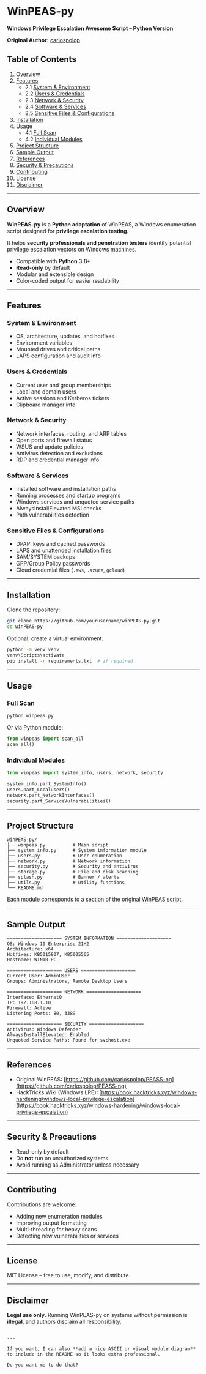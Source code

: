 # WinPEAS-py
**Windows Privilege Escalation Awesome Script – Python Version**  

**Original Author:** [carlospolop](https://github.com/carlospolop/PEASS-ng)

## Table of Contents

1. [Overview](#overview)  
2. [Features](#features)  
   - 2.1 [System & Environment](#system--environment)  
   - 2.2 [Users & Credentials](#users--credentials)  
   - 2.3 [Network & Security](#network--security)  
   - 2.4 [Software & Services](#software--services)  
   - 2.5 [Sensitive Files & Configurations](#sensitive-files--configurations)  
3. [Installation](#installation)  
4. [Usage](#usage)  
   - 4.1 [Full Scan](#full-scan)  
   - 4.2 [Individual Modules](#individual-modules)  
5. [Project Structure](#project-structure)  
6. [Sample Output](#sample-output)  
7. [References](#references)  
8. [Security & Precautions](#security--precautions)  
9. [Contributing](#contributing)  
10. [License](#license)  
11. [Disclaimer](#disclaimer)  

---


## Overview

**WinPEAS-py** is a **Python adaptation** of WinPEAS, a Windows enumeration script designed for **privilege escalation testing**.  

It helps **security professionals and penetration testers** identify potential privilege escalation vectors on Windows machines.  

- Compatible with **Python 3.8+**  
- **Read-only** by default  
- Modular and extensible design  
- Color-coded output for easier readability  

---

## Features

### System & Environment
- OS, architecture, updates, and hotfixes  
- Environment variables  
- Mounted drives and critical paths  
- LAPS configuration and audit info  

### Users & Credentials
- Current user and group memberships  
- Local and domain users  
- Active sessions and Kerberos tickets  
- Clipboard manager info  

### Network & Security
- Network interfaces, routing, and ARP tables  
- Open ports and firewall status  
- WSUS and update policies  
- Antivirus detection and exclusions  
- RDP and credential manager info  

### Software & Services
- Installed software and installation paths  
- Running processes and startup programs  
- Windows services and unquoted service paths  
- AlwaysInstallElevated MSI checks  
- Path vulnerabilities detection  

### Sensitive Files & Configurations
- DPAPI keys and cached passwords  
- LAPS and unattended installation files  
- SAM/SYSTEM backups  
- GPP/Group Policy passwords  
- Cloud credential files (`.aws`, `.azure`, `gcloud`)  

---

## Installation

Clone the repository:

```bash
git clone https://github.com/yourusername/winPEAS-py.git
cd winPEAS-py
````

Optional: create a virtual environment:

```bash
python -m venv venv
venv\Scripts\activate
pip install -r requirements.txt  # if required
```

---

## Usage

### Full Scan

```bash
python winpeas.py
```

Or via Python module:

```python
from winpeas import scan_all
scan_all()
```

### Individual Modules

```python
from winpeas import system_info, users, network, security

system_info.part_SystemInfo()
users.part_LocalUsers()
network.part_NetworkInterfaces()
security.part_ServiceVulnerabilities()
```

---

## Project Structure

```
winPEAS-py/
├── winpeas.py          # Main script
├── system_info.py      # System information module
├── users.py            # User enumeration
├── network.py          # Network information
├── security.py         # Security and antivirus
├── storage.py          # File and disk scanning
├── splash.py           # Banner / alerts
├── utils.py            # Utility functions
└── README.md
```

Each module corresponds to a section of the original WinPEAS script.

---

## Sample Output

```text
==================== SYSTEM INFORMATION ====================
OS: Windows 10 Enterprise 21H2
Architecture: x64
Hotfixes: KB5015807, KB5005565
Hostname: WIN10-PC

==================== USERS ====================
Current User: AdminUser
Groups: Administrators, Remote Desktop Users

==================== NETWORK ====================
Interface: Ethernet0
IP: 192.168.1.10
Firewall: Active
Listening Ports: 80, 3389

==================== SECURITY ====================
Antivirus: Windows Defender
AlwaysInstallElevated: Enabled
Unquoted Service Paths: Found for svchost.exe
```

---

## References

* Original WinPEAS: [https://github.com/carlospolop/PEASS-ng](https://github.com/carlospolop/PEASS-ng)
* HackTricks Wiki (Windows LPE): [https://book.hacktricks.xyz/windows-hardening/windows-local-privilege-escalation](https://book.hacktricks.xyz/windows-hardening/windows-local-privilege-escalation)

---

## Security & Precautions

* Read-only by default
* Do **not** run on unauthorized systems
* Avoid running as Administrator unless necessary

---

## Contributing

Contributions are welcome:

* Adding new enumeration modules
* Improving output formatting
* Multi-threading for heavy scans
* Detecting new vulnerabilities or services

---

## License

MIT License – free to use, modify, and distribute.

---

## Disclaimer

**Legal use only.** Running WinPEAS-py on systems without permission is **illegal**, and authors disclaim all responsibility.

```

---

If you want, I can also **add a nice ASCII or visual module diagram** to include in the README so it looks extra professional.  

Do you want me to do that?
```
